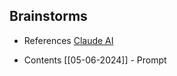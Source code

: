 ## Brainstorms

- References
	 [Claude AI](https://claude.ai/chat/e29fea28-c3b1-4e64-83df-d261ca601d07)  

- Contents
	[[05-06-2024]] - Prompt